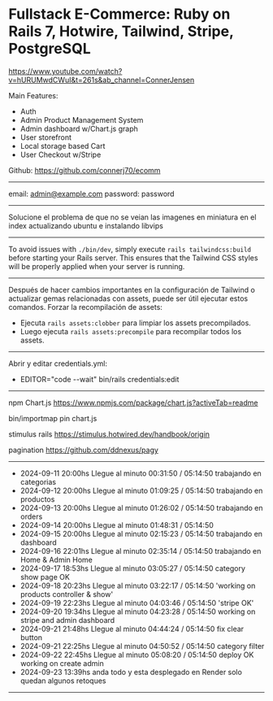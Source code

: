 # Fullstack E-Commerce: Ruby on Rails 7, Hotwire, Tailwind, Stripe, PostgreSQL

https://www.youtube.com/watch?v=hURUMwdCWuI&t=261s&ab_channel=ConnerJensen

Main Features:

- Auth
- Admin Product Management System
- Admin dashboard w/Chart.js graph
- User storefront
- Local storage based Cart
- User Checkout w/Stripe

Github: https://github.com/connerj70/ecomm

---

email: admin@example.com
password: password

---

Solucione el problema de que no se veian las imagenes en miniatura en el index actualizando ubuntu e instalando libvips

---

To avoid issues with `./bin/dev`, simply execute `rails tailwindcss:build` before starting your Rails server. This ensures that the Tailwind CSS styles will be properly applied when your server is running.

---

Después de hacer cambios importantes en la configuración de Tailwind o actualizar gemas relacionadas con assets, puede ser útil ejecutar estos comandos.
Forzar la recompilación de assets:

- Ejecuta `rails assets:clobber` para limpiar los assets precompilados.
- Luego ejecuta `rails assets:precompile` para recompilar todos los assets.

---

Abrir y editar credentials.yml: 
- EDITOR="code --wait" bin/rails credentials:edit

---

npm Chart.js https://www.npmjs.com/package/chart.js?activeTab=readme

bin/importmap pin chart.js

stimulus rails https://stimulus.hotwired.dev/handbook/origin

pagination https://github.com/ddnexus/pagy

---

- 2024-09-11 20:00hs Llegue al minuto 00:31:50 / 05:14:50 trabajando en categorias
- 2024-09-12 20:00hs Llegue al minuto 01:09:25 / 05:14:50 trabajando en productos
- 2024-09-13 20:00hs Llegue al minuto 01:26:02 / 05:14:50 trabajando en orders
- 2024-09-14 20:00hs Llegue al minuto 01:48:31 / 05:14:50
- 2024-09-15 20:00hs Llegue al minuto 02:15:23 / 05:14:50 trabajando en dashboard
- 2024-09-16 22:01hs Llegue al minuto 02:35:14 / 05:14:50 trabajando en Home & Admin Home
- 2024-09-17 18:53hs Llegue al minuto 03:05:27 / 05:14:50 category show page OK
- 2024-09-18 20:23hs Llegue al minuto 03:22:17 / 05:14:50 'working on products controller & show'
- 2024-09-19 22:23hs Llegue al minuto 04:03:46 / 05:14:50 'stripe OK'
- 2024-09-20 19:34hs Llegue al minuto 04:23:28 / 05:14:50 working on stripe and admin dashboard
- 2024-09-21 21:48hs Llegue al minuto 04:44:24 / 05:14:50 fix clear button
- 2024-09-21 22:25hs Llegue al minuto 04:50:52 / 05:14:50 category filter
- 2024-09-22 22:45hs Llegue al minuto 05:08:20 / 05:14:50 deploy OK working on create admin 
- 2024-09-23 13:39hs anda todo y esta desplegado en Render solo quedan algunos retoques

---
